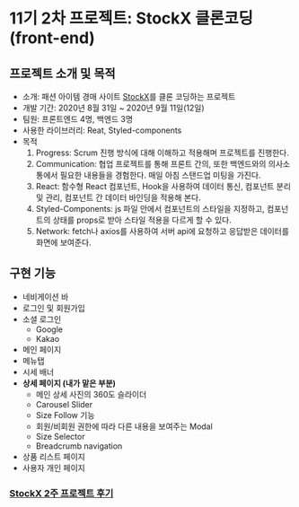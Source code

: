 # 11기 2차 프로젝트: StockX 클론코딩(front-end)

## 프로젝트 소개 및 목적

- 소개: 패션 아이템 경매 사이트 <a href="http://stockx.com/" target="_blank">StockX</a>를 클론 코딩하는 프로젝트
- 개발 기간: 2020년 8월 31일 ~ 2020년 9월 11일(12일)
- 팀원: 프론트엔드 4명, 백엔드 3명
- 사용한 라이브러리: Reat, Styled-components
- 목적
  1. Progress: Scrum 진행 방식에 대해 이해하고 적용해며 프로젝트를 진행한다.
  2. Communication: 협업 프로젝트를 통해 프론트 간의, 또한 백엔드와의 의사소통에서 필요한 내용들을 경험한다. 매일 아침 스탠드업 미팅을 가진다.
  3. React: 함수형 React 컴포넌트, Hook을 사용하여 데이터 통신, 컴포넌트 분리 및 관리, 컴포넌트 간 데이터 바인딩을 적용해 본다.
  4. Styled-Components: js 파일 안에서 컴포넌트의 스타일을 지정하고, 컴포넌트의 상태를 props로 받아 스타일 적용을 다르게 할 수 있다.
  5. Network: fetch나 axios를 사용하여 서버 api에 요청하고 응답받은 데이터를 화면에 보여준다.

## 구현 기능
- 네비게이션 바
- 로그인 및 회원가입
- 소셜 로그인
  - Google
  - Kakao
- 메인 페이지
- 메뉴탭
- 시세 배너
- **상세 페이지 (내가 맡은 부분)**
  - 메인 상세 사진의 360도 슬라이더
  - Carousel Slider
  - Size Follow 기능
  - 회원/비회원 권한에 따라 다른 내용을 보여주는 Modal
  - Size Selector
  - Breadcrumb navigation
- 상품 리스트 페이지
- 사용자 개인 페이지

### [StockX 2주 프로젝트 후기](https://velog.io/@seob/StockX-2%EC%A3%BC-%ED%94%84%EB%A1%9C%EC%A0%9D%ED%8A%B8-%ED%9B%84%EA%B8%B0)

